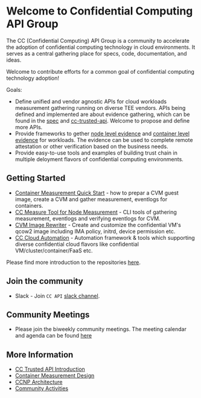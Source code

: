 
# Welcome to Confidential Computing API Group

The CC (Confidential Computing) API Group is a community to accelerate the adoption of confidential computing technology in cloud environments. It serves as a central gathering place for specs, code, documentation, and ideas.

Welcome to contribute efforts for a common goal of confidential computing technology adoption!


Goals:
    
- Define unified and vendor agnostic APIs for cloud workloads measurement gathering running on diverse TEE vendors. APIs being defined and implemented are about evidence gathering, which can be found in the [spec](https://docs.google.com/document/d/1nO0y3GgnUKGBG7VEwGfzc6ndhArGzWFcULhYEb0-zrg/edit) and [cc-trusted-api](https://github.com/cc-api/cc-trusted-api). Welcome to propose and define more APIs. 
- Provide frameworks to gether [node level evidence](https://github.com/cc-api/cc-trusted-vmsdk) and [container level evidence](https://github.com/cc-api/confidential-cloud-native-primitives)  for workloads. The evidence can be used to complete remote attestation or other verification based on the business needs.
- Provide easy-to-use tools and examples of building trust chain in multiple deloyment flavors of confidential computing environments.

## Getting Started

- [Container Measurement Quick Start](https://github.com/cc-api/confidential-cloud-native-primitives/blob/main/deployment/README.md) - how to prepar a CVM guest image, create a CVM and gather measurement, eventlogs for containers.
- [CC Measure Tool for Node Measurement](https://github.com/cc-api/cc-measure) - CLI tools of gathering measurement, eventlogs and verifying eventlogs for CVM. 
- [CVM Image Rewriter](https://github.com/cc-api/cvm-image-rewriter) - Create and customize the confidential VM's qcow2 image including IMA policy, initrd, device permission etc.
- [CC Cloud Automation](https://github.com/cc-api/cc-cloud-automation) - Automation framework & tools which supporting diverse confidential cloud flavors like confidential VM/cluster/container/FaaS etc.

Please find more introduction to the repositories [here](https://github.com/cc-api/community/blob/main/repository.md).


## Join the community

- Slack - Join `CC API` [slack channel](https://cc-api.slack.com/archives/C0708HZ9087).


## Community Meetings

- Please join the biweekly community meetings. The meeting calendar and agenda can be found [here](https://github.com/cc-api/community/blob/main/meetings/README.md)


## More Information

- [CC Trusted API Introduction](https://github.com/cc-api/cc-trusted-api/wiki)
- [Container Measurement Design](https://github.com/cc-api/confidential-cloud-native-primitives/blob/main/docs/container-measurement-design.md)
- [CCNP Architecture](https://cc-api.github.io/confidential-cloud-native-primitives/)
- [Community Activities](https://github.com/cc-api/.github/blob/main/profile/community.md)
